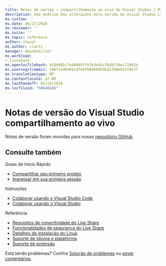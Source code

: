 ```yaml
---
title: Notas de versão – compartilhamento ao vivo do Visual Studio | Microsoft Docs
description: Uma análise das alterações pela versão do Visual Studio Live Share para Visual Studio e o VS Code.
ms.custom: ''
ms.date: 06/27/2018
ms.reviewer: ''
ms.suite: ''
ms.topic: reference
author: chuxel
ms.author: clantz
manager: AmandaSilver
ms.workload:
- liveshare
ms.openlocfilehash: b104605c7e40d05ffe7e3ea5cf84b739ec119d2b
ms.sourcegitcommit: 100fce9b9bbcd7e6f68d40659bd2760e9537de37
ms.translationtype: MT
ms.contentlocale: pt-BR
ms.lasthandoff: 03/29/2019
ms.locfileid: "58640166"
---
```

<!--
Copyright © Microsoft Corporation
All rights reserved.
Creative Commons Attribution 4.0 License (International): https://creativecommons.org/licenses/by/4.0/legalcode
-->

# <a name="visual-studio-live-share-release-notes"></a>Notas de versão do Visual Studio compartilhamento ao vivo

<!-- Placeholder in the event anyone has bookmarked the direct link -->
Notas de versão foram movidas para nosso [repositório GitHub](https://aka.ms/vsls-releases).

## <a name="see-also"></a>Consulte também

Guias de Início Rápido

- [Compartilhar seu primeiro projeto](../quickstart/share.md)
- [Ingressar em sua primeira sessão](../quickstart/join.md)

Instruções

- [Colaborar usando o Visual Studio Code](../use/vscode.md)
- [Colaborar usando o Visual Studio](../use/vs.md)

Referência

- [Requisitos de conectividade do Live Share](connectivity.md)
- [Funcionalidades de segurança do Live Share](security.md)
- [Detalhes de instalação do Linux](linux.md)
- [Suporte de idioma e plataforma](platform-support.md)
- [Suporte de extensão](extensions.md)

Está tendo problemas? Confira [Solução de problemas](../troubleshooting.md) ou [envie comentários](../support.md).
